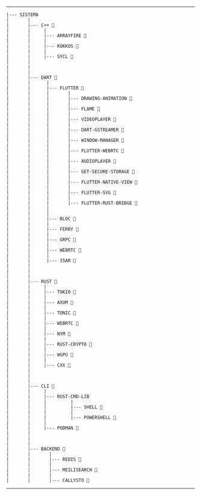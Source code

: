 ----

    |--- SISTEMA
    |       |
    |       |--- C++ 🌱
    |       |     |
    |       |     |--- ARRAYFIRE 🌱
    |       |     |
    |       |     |--- KOKKOS 🌱
    |       |     |
    |       |     |--- SYCL 🌱
    |       |
    |       |
    |       |
    |       |--- DART 🌱
    |       |      |
    |       |      |--- FLUTTER 🌱
    |       |      |       |
    |       |      |       |--- DRAWING-ANIMATION 🌱
    |       |      |       |
    |       |      |       |--- FLAME 🌱
    |       |      |       |
    |       |      |       |--- VIDEOPLAYER 🌱
    |       |      |       |
    |       |      |       |--- DART-GSTREAMER 🌱
    |       |      |       |
    |       |      |       |--- WINDOW-MANAGER 🌱
    |       |      |       |
    |       |      |       |--- FLUTTER-WEBRTC 🌱
    |       |      |       |
    |       |      |       |--- AUDIOPLAYER 🌱
    |       |      |       |
    |       |      |       |--- GET-SECURE-STORAGE 🌱
    |       |      |       |
    |       |      |       |--- FLUTTER-NATIVE-VIEW 🌱
    |       |      |       |
    |       |      |       |--- FLUTTER-SVG 🌱
    |       |      |       |
    |       |      |       |--- FLUTTER-RUST-BRIDGE 🌱
    |       |      |
    |       |      |
    |       |      |--- BLOC 🌱
    |       |      |
    |       |      |--- FERRY 🌱
    |       |      |
    |       |      |--- GRPC 🌱
    |       |      |
    |       |      |--- WEBRTC 🌱
    |       |      |
    |       |      |--- ISAR 🌱
    |       |
    |       |
    |       |
    |       |--- RUST 🌱
    |       |     |
    |       |     |--- TOKIO 🌱
    |       |     |
    |       |     |--- AXUM 🌱
    |       |     |
    |       |     |--- TONIC 🌱
    |       |     |
    |       |     |--- WEBRTC 🌱
    |       |     |
    |       |     |--- NYM 🌱
    |       |     |
    |       |     |--- RUST-CRYPTO 🌱
    |       |     |
    |       |     |--- WGPU 🌱
    |       |     |
    |       |     |--- CXX 🌱
    |       |
    |       |
    |       |
    |       |--- CLI 🌱
    |       |     |
    |       |     |--- RUST-CMD-LIB
    |       |     |         |
    |       |     |         |--- SHELL 🌱
    |       |     |         |
    |       |     |         |--- POWERSHELL 🌱
    |       |     |
    |       |     |--- PODMAN 🌱
    |       |
    |       |
    |       |
    |       |--- BACKEND 🌱
    |       |       |
    |       |       |--- REDIS 🌱
    |       |       |
    |       |       |--- MEILISEARCH 🌱
    |       |       |
    |       |       |--- CALLYSTO 🌱

---
